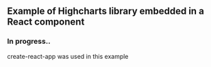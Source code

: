 
## Example of Highcharts library embedded in a React component

### In progress..

create-react-app was used in this example
